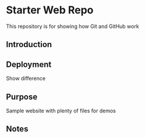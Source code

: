 # Starter Web Repo

This repository is for showing how Git and GitHub work

## Introduction

## Deployment
Show difference 
## Purpose

Sample website with plenty of files for demos

## Notes
